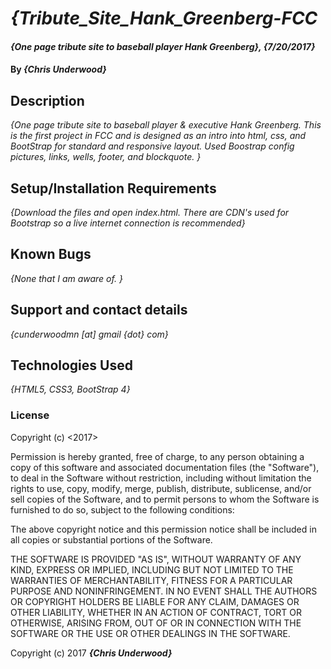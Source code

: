 # _{Tribute_Site_Hank_Greenberg-FCC_

#### _{One page tribute site to baseball player Hank Greenberg}, {7/20/2017}_

#### By _**{Chris Underwood}**_

## Description

_{One page tribute site to baseball player & executive Hank Greenberg. This is the first project in FCC and is designed as an intro into html, css, and BootStrap for standard and responsive layout. Used Boostrap config pictures, links, wells, footer, and blockquote.  }_

## Setup/Installation Requirements


_{Download the files and open index.html. There are CDN's used for Bootstrap so a live internet connection is recommended}_

## Known Bugs

_{None that I am aware of. }_

## Support and contact details

_{cunderwoodmn [at] gmail {dot} com}_

## Technologies Used

_{HTML5, CSS3, BootStrap 4}_

### License

Copyright (c) <2017> <Chris Underwood>

Permission is hereby granted, free of charge, to any person obtaining a copy of this software and associated documentation files (the "Software"), to deal in the Software without restriction, including without limitation the rights to use, copy, modify, merge, publish, distribute, sublicense, and/or sell copies of the Software, and to permit persons to whom the Software is furnished to do so, subject to the following conditions:

The above copyright notice and this permission notice shall be included in all copies or substantial portions of the Software.

THE SOFTWARE IS PROVIDED "AS IS", WITHOUT WARRANTY OF ANY KIND, EXPRESS OR IMPLIED, INCLUDING BUT NOT LIMITED TO THE WARRANTIES OF MERCHANTABILITY, FITNESS FOR A PARTICULAR PURPOSE AND NONINFRINGEMENT. IN NO EVENT SHALL THE AUTHORS OR COPYRIGHT HOLDERS BE LIABLE FOR ANY CLAIM, DAMAGES OR OTHER LIABILITY, WHETHER IN AN ACTION OF CONTRACT, TORT OR OTHERWISE, ARISING FROM, OUT OF OR IN CONNECTION WITH THE SOFTWARE OR THE USE OR OTHER DEALINGS IN THE SOFTWARE.

Copyright (c) 2017 **_{Chris Underwood}_**
